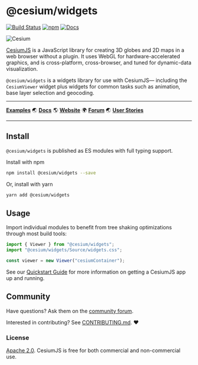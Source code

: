 # @cesium/widgets

[![Build Status](https://travis-ci.com/CesiumGS/cesium.svg?branch=main)](https://travis-ci.com/CesiumGS/cesium)
[![npm](https://img.shields.io/npm/v/@cesium/widgets)](https://www.npmjs.com/package/@cesium/widgets)
[![Docs](https://img.shields.io/badge/docs-online-orange.svg)](https://cesium.com/learn/)

![Cesium](https://github.com/CesiumGS/cesium/wiki/logos/Cesium_Logo_Color.jpg)

[CesiumJS](../../README.md) is a JavaScript library for creating 3D globes and 2D maps in a web browser without a plugin. It uses WebGL for hardware-accelerated graphics, and is cross-platform, cross-browser, and tuned for dynamic-data visualization.

`@cesium/widgets` is a widgets library for use with CesiumJS— including the `CesiumViewer` widget plus widgets for common tasks such as animation, base layer selection and geocoding.

---

[**Examples**](https://sandcastle.cesium.com/) :earth_asia: [**Docs**](https://cesium.com/learn/cesiumjs-learn/) :earth_americas: [**Website**](https://cesium.com/cesiumjs) :earth_africa: [**Forum**](https://community.cesium.com/) :earth_asia: [**User Stories**](https://cesium.com/user-stories/)

---

## Install

`@cesium/widgets` is published as ES modules with full typing support.

Install with npm

```sh
npm install @cesium/widgets --save
```

Or, install with yarn

```sh
yarn add @cesium/widgets
```

## Usage

Import individual modules to benefit from tree shaking optimizations through most build tools:

```js
import { Viewer } from "@cesium/widgets";
import "@cesium/widgets/Source/widgets.css";

const viewer = new Viewer("cesiumContainer");
```

See our [Quickstart Guide](https://cesium.com/learn/cesiumjs-learn/cesiumjs-quickstart/) for more information on getting a CesiumJS app up and running.

## Community

Have questions? Ask them on the [community forum](https://community.cesium.com/).

Interested in contributing? See [CONTRIBUTING.md](../../CONTRIBUTING.md). :heart:

### License

[Apache 2.0](http://www.apache.org/licenses/LICENSE-2.0.html). CesiumJS is free for both commercial and non-commercial use.
